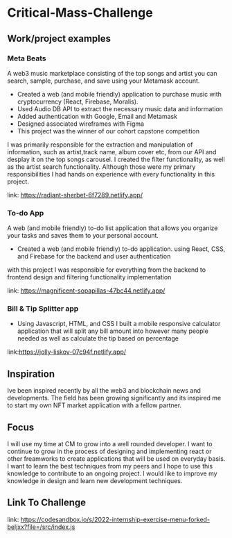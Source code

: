 # Critical-Mass-Challenge
## Work/project examples
### Meta Beats
A web3 music marketplace consisting of the top songs and artist you can search, 
sample, purchase, and save using your Metamask account. 
* Created a web (and mobile friendly) application to purchase music with 
cryptocurrency (React, Firebase, Moralis).
* Used Audio DB API to extract the necessary music data and information
* Added authentication with Google, Email and Metamask
* Designed associated wireframes with Figma 
* This project was the winner of our cohort capstone competition

I was primarily responsible for the extraction and manipulation of information, such as artist,track name, album cover etc, from our API and desplay it on the top songs carousel. I created the filter functionality, as well as the artist search functionality. Although those were my primary responsibilities I had hands on experience with every functionality in this project.

link: https://radiant-sherbet-6f7289.netlify.app/

### To-do App
A web (and mobile friendly) to-do list application that allows you organize your tasks 
and saves them to your personal account.
* Created a web (and mobile friendly) to-do application. using React, CSS, 
and Firebase for the backend and user authentication

with this project I was responsible for everything from the backend to frontend design and filtering functionality implementation 

link: https://magnificent-sopapillas-47bc44.netlify.app/

### Bill & Tip Splitter app
* Using Javascript, HTML, and CSS I built a mobile responsive calculator application that will split any bill amount into however many people needed as well as calculate the tip based on percentage

link:https://jolly-liskov-07c94f.netlify.app/
## Inspiration
Ive been inspired recently by all the web3 and blockchain news and developments. The field has been growing significantly and its inspired me to start my own NFT market application with a fellow partner. 

## Focus
I will use my time at CM to grow into a well rounded developer. I want to continue to grow in the process of designing and implementing react or other freamworks to create applications that will be used on everyday basis. I want to learn the best techniques from my peers and I hope to use this knowledge to contribute to an ongoing project. I would like to improve my knowledge in design and learn new development techniques.
## Link To Challenge
link: https://codesandbox.io/s/2022-internship-exercise-menu-forked-beljxx?file=/src/index.js
